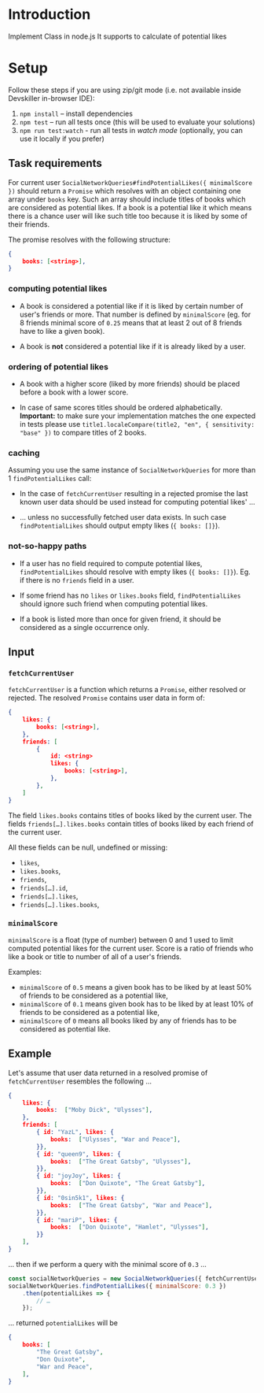# Introduction
Implement Class in node.js
It supports to calculate of potential likes

# Setup

Follow these steps if you are using zip/git mode (i.e. not available inside Devskiller in-browser IDE):

1. `npm install` – install dependencies
2. `npm test` – run all tests once (this will be used to evaluate your solutions)
3. `npm run test:watch` - run all tests in _watch mode_ (optionally, you can use it locally if you prefer)

## Task requirements

For current user `SocialNetworkQueries#findPotentialLikes({ minimalScore })` should return a `Promise` which resolves with an object containing one array under `books` key. Such an array should include titles of books which are considered as potential likes. If a book is a potential like it which means there is a chance user will like such title too because it is liked by some of their friends.

The promise resolves with the following structure:

```json
{
    books: [<string>],
}
```

### computing potential likes

* A book is considered a potential like if it is liked by certain number of user's friends or more. That number is defined by `minimalScore` (eg. for 8 friends minimal score of `0.25` means that at least 2 out of 8 friends have to like a given book).

* A book is **not** considered a potential like if it is already liked by a user.

### ordering of potential likes

* A book with a higher score (liked by more friends) should be placed before a book with a lower score.

* In case of same scores titles should be ordered alphabetically. **Important:** to make sure your implementation matches the one expected in tests please use `title1.localeCompare(title2, "en", { sensitivity: "base" })` to compare titles of 2 books.

### caching

Assuming you use the same instance of `SocialNetworkQueries` for more than 1 `findPotentialLikes` call: 

* In the case of `fetchCurrentUser` resulting in a rejected promise the last known user data should be used instead for computing potential likes' ...

* … unless no successfully fetched user data exists. In such case `findPotentialLikes` should output empty likes (`{ books: []}`). 

### not-so-happy paths

* If a user has no field required to compute potential likes, `findPotentialLikes` should resolve with empty likes (`{ books: []}`). Eg. if there is no `friends` field in a user.

* If some friend has no `likes` or `likes.books` field, `findPotentialLikes` should ignore such friend when computing potential likes.

* If a book is listed more than once for given friend, it should be considered as a single occurrence only.
 
## Input

### `fetchCurrentUser`

`fetchCurrentUser` is a function which returns a `Promise`,
either resolved or rejected. The resolved `Promise` contains
user data in form of:

```json
{
    likes: {
        books: [<string>],
    },
    friends: [
        { 
            id: <string>
            likes: {
                books: [<string>],
            },
        },
    ]
}
```

The field `likes.books` contains titles of books liked by the current user. The fields `friends[…].likes.books` contain titles of books liked by each friend of the current user.      

All these fields can be null, undefined or missing:

* `likes`,
* `likes.books`,
* `friends`,
* `friends[…].id`,
* `friends[…].likes`,
* `friends[…].likes.books`,

### `minimalScore`

`minimalScore` is a float (type of number) between 0 and 1 used to limit computed potential likes for the current user. Score is a ratio of friends who like a book or title to number of all of a user's friends.

Examples:

* `minimalScore` of `0.5` means a given book has to be liked by at least 50% of friends to be considered as a potential like,     
* `minimalScore` of `0.1` means given book has to be liked by at least 10% of friends to be considered as a potential like,    
* `minimalScore` of `0` means all books liked by any of friends has to be considered as potential like.

## Example

Let's assume that user data returned in a resolved promise of `fetchCurrentUser` resembles the following …

```json
{
    likes: {
        books:  ["Moby Dick", "Ulysses"],
    },
    friends: [
        { id: "YazL", likes: {
            books:  ["Ulysses", "War and Peace"],
        }},
        { id: "queen9", likes: {
            books:  ["The Great Gatsby", "Ulysses"],
        }},
        { id: "joyJoy", likes: {
            books:  ["Don Quixote", "The Great Gatsby"],
        }},
        { id: "0sin5k1", likes: {
            books:  ["The Great Gatsby", "War and Peace"],
        }},
        { id: "mariP", likes: {
            books:  ["Don Quixote", "Hamlet", "Ulysses"],
        }}
    ],
}
``` 

… then if we perform a query with the minimal score of  `0.3` …

```js
const socialNetworkQueries = new SocialNetworkQueries({ fetchCurrentUser });
socialNetworkQueries.findPotentialLikes({ minimalScore: 0.3 })
    .then(potentialLikes => {
        // …
    });
```

… returned `potentialLikes` will be

```json
{
    books: [
        "The Great Gatsby",
        "Don Quixote",
        "War and Peace",
    ],
}
```
